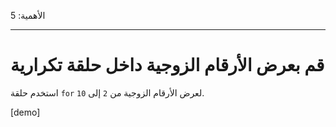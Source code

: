 الأهمية: 5

---

# قم بعرض الأرقام الزوجية داخل حلقة تكرارية

استخدم حلقة `for` لعرض الأرقام الزوجية من `2` إلى `10`.

[demo]
